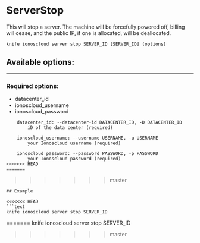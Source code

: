 # ServerStop

This will stop a server. The machine will be forcefully powered off, billing will cease, and the public IP, if one is allocated, will be deallocated.

    knife ionoscloud server stop SERVER_ID [SERVER_ID] (options)


## Available options:
---

### Required options:
* datacenter_id
* ionoscloud_username
* ionoscloud_password

```
    datacenter_id: --datacenter-id DATACENTER_ID, -D DATACENTER_ID
        iD of the data center (required)

    ionoscloud_username: --username USERNAME, -u USERNAME
        your Ionoscloud username (required)

    ionoscloud_password: --password PASSWORD, -p PASSWORD
        your Ionoscloud password (required)
<<<<<<< HEAD
=======

```
>>>>>>> master

```
## Example

<<<<<<< HEAD
```text
knife ionoscloud server stop SERVER_ID 
```
=======
    knife ionoscloud server stop SERVER_ID 
>>>>>>> master
